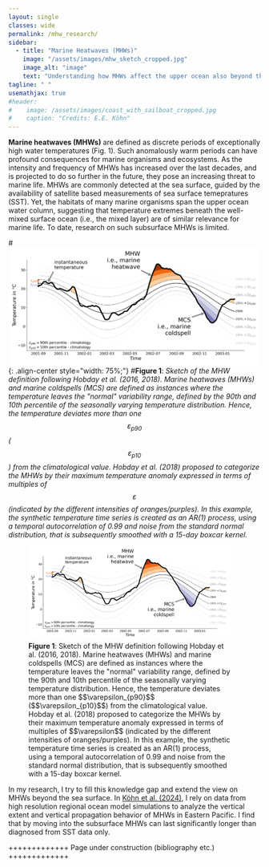 ```yaml
---
layout: single
classes: wide
permalink: /mhw_research/
sidebar: 
  - title: "Marine Heatwaves (MHWs)"
    image: "/assets/images/mhw_sketch_cropped.jpg"
    image_alt: "image"
    text: "Understanding how MHWs affect the upper ocean also beyond the sea surface."
tagline: " "
usemathjax: true
#header:
#    image: /assets/images/coast_with_sailboat_cropped.jpg
#    caption: "Credits: E.E. Köhn"
---
```


<script
  src="https://cdn.mathjax.org/mathjax/latest/MathJax.js?config=TeX-AMS-MML_HTMLorMML"
  type="text/javascript">
</script>

**Marine heatwaves (MHWs)** are defined as discrete periods of exceptionally high water temperatures (Fig. 1). Such anomalously warm periods can have profound consequences for marine organisms and ecosystems.
As the intensity and frequency of MHWs has increased over the last decades, and is projected to do so further in the future, they pose an increasing threat to marine life. MHWs are commonly detected at the sea surface, guided by the availability of satellite based measurements of sea surface temepratures (SST). Yet, the habitats of many marine organisms span the upper ocean water column, suggesting that temperature extremes beneath the well-mixed surface ocean (i.e., the mixed layer) are of similar relevance for marine life. To date, research on such subsurface MHWs is limited. 

#![Figure of MHW definition following Hobday et al. (2016, 2018)](/assets/images/mhw_concept_sketch.png "Example time series of water temperature with the occurrence of MHWs and cold spells."){: .align-center style="width: 75%;"}
#**Figure 1**: *Sketch of the MHW definition following Hobday et al. (2016, 2018). Marine heatwaves (MHWs) and marine coldspells (MCS) are defined as instances where the temperature leaves the "normal" variability range, defined by the 90th and 10th percentile of the seasonally varying temperature distribution. Hence, the temperature deviates more than one $$\varepsilon_{p90}$$ ($$\varepsilon_{p10}$$) from the climatological value. Hobday et al. (2018) proposed to categorize the MHWs by their maximum temperature anomaly expressed in terms of multiples of $$\varepsilon$$ (indicated by the different intensities of oranges/purples). In this example, the synthetic temperature time series is created as an AR(1) process, using a temporal autocorrelation of 0.99 and noise from the standard normal distribution, that is subsequently smoothed with a 15-day boxcar kernel.*

<figure style="width: 80%" class="align-center">
  <a href="/assets/images/mhw_concept_sketch.png" title="Example time series of water temperature with the occurrence of MHWs and cold spells." alt="Example of MHW definition">
  <img src="/assets/images/mhw_concept_sketch.png" alt=""></a>
  <figcaption><b>Figure 1</b>: Sketch of the MHW definition following Hobday et al. (2016, 2018). Marine heatwaves (MHWs) and marine coldspells (MCS) are defined as instances where the temperature leaves the "normal" variability range, defined by the 90th and 10th percentile of the seasonally varying temperature distribution. Hence, the temperature deviates more than one $$\varepsilon_{p90}$$ ($$\varepsilon_{p10}$$) from the climatological value. Hobday et al. (2018) proposed to categorize the MHWs by their maximum temperature anomaly expressed in terms of multiples of $$\varepsilon$$ (indicated by the different intensities of oranges/purples). In this example, the synthetic temperature time series is created as an AR(1) process, using a temporal autocorrelation of 0.99 and noise from the standard normal distribution, that is subsequently smoothed with a 15-day boxcar kernel.</figcaption>
</figure>

In my research, I try to fill this knowledge gap and extend the view on MHWs beyond the sea surface. 
In [Köhn et al. (2024)](https://doi.org/10.1029/2023JC020063), I rely on data from high resolution regional ocean model simulations to analyze the vertical extent and vertical propagation behavior of MHWs in Eastern Pacific. I find that by moving into the subsurface MHWs can last significantly longer than diagnosed from SST data only. 

+++++++++++++ Page under construction (bibliography etc.) +++++++++++++
